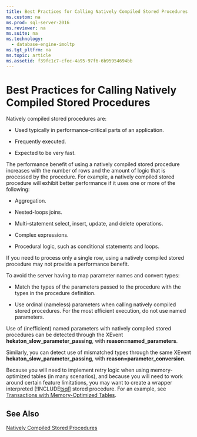 ```yaml
---
title: Best Practices for Calling Natively Compiled Stored Procedures
ms.custom: na
ms.prod: sql-server-2016
ms.reviewer: na
ms.suite: na
ms.technology: 
  - database-engine-imoltp
ms.tgt_pltfrm: na
ms.topic: article
ms.assetid: f39fc1c7-cfec-4a95-97f6-6b95954694bb
---
```

# Best Practices for Calling Natively Compiled Stored Procedures
  Natively compiled stored procedures are:  
  
-   Used typically in performance\-critical parts of an application.  
  
-   Frequently executed.  
  
-   Expected to be very fast.  
  
 The performance benefit of using a natively compiled stored procedure increases with the number of rows and the amount of logic that is processed by the procedure. For example, a natively compiled stored procedure will exhibit better performance if it uses one or more of the following:  
  
-   Aggregation.  
  
-   Nested\-loops joins.  
  
-   Multi\-statement select, insert, update, and delete operations.  
  
-   Complex expressions.  
  
-   Procedural logic, such as conditional statements and loops.  
  
 If you need to process only a single row, using a natively compiled stored procedure may not provide a performance benefit.  
  
 To avoid the server having to map parameter names and convert types:  
  
-   Match the types of the parameters passed to the procedure with the types in the procedure definition.  
  
-   Use ordinal \(nameless\) parameters when calling natively compiled stored procedures. For the most efficient execution, do not use named parameters.  
  
 Use of \(inefficient\) named parameters with natively compiled stored procedures can be detected through the XEvent **hekaton\_slow\_parameter\_passing**, with **reason\=named\_parameters**.  
  
 Similarly, you can detect use of mismatched types through the same XEvent **hekaton\_slow\_parameter\_passing**, with **reason\=parameter\_conversion**.  
  
 Because you will need to implement retry logic when using memory\-optimized tables \(in many scenarios\), and because you will need to work around certain feature limitations, you may want to create a wrapper interpreted [!INCLUDE[tsql](../../Token/Other/tsql_md.md)] stored procedure. For an example, see [Transactions with Memory-Optimized Tables](../../Topics/TopicNameNotContainA/Transactions-with-Memory-Optimized-Tables.md).  
  
## See Also  
 [Natively Compiled Stored Procedures](../../Topics/TopicNameNotContainA/Natively-Compiled-Stored-Procedures.md)  
  
  